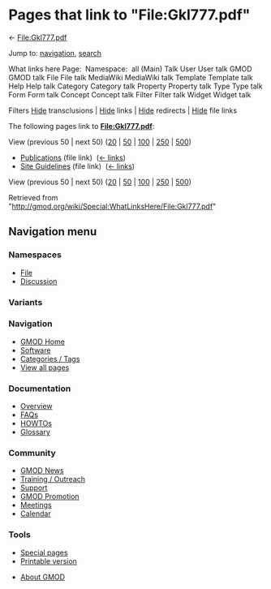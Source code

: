 <div id="mw-page-base" class="noprint">

</div>

<div id="mw-head-base" class="noprint">

</div>

<div id="content" class="mw-body" role="main">

<span id="top"></span>

<div id="mw-js-message" style="display:none;">

</div>



# <span dir="auto">Pages that link to "File:Gkl777.pdf"</span>

<div id="bodyContent">

<div id="contentSub">

← [File:Gkl777.pdf](/wiki/File:Gkl777.pdf "File:Gkl777.pdf")

</div>

<div id="jump-to-nav" class="mw-jump">

Jump to: [navigation](#mw-navigation), [search](#p-search)

</div>

<div id="mw-content-text">

What links here Page:  Namespace:  all (Main) Talk User User talk GMOD
GMOD talk File File talk MediaWiki MediaWiki talk Template Template talk
Help Help talk Category Category talk Property Property talk Type Type
talk Form Form talk Concept Concept talk Filter Filter talk Widget
Widget talk

Filters
[Hide](/mediawiki/index.php?title=Special:WhatLinksHere/File:Gkl777.pdf&hidetrans=1 "Special:WhatLinksHere/File:Gkl777.pdf")
transclusions \|
[Hide](/mediawiki/index.php?title=Special:WhatLinksHere/File:Gkl777.pdf&hidelinks=1 "Special:WhatLinksHere/File:Gkl777.pdf")
links \|
[Hide](/mediawiki/index.php?title=Special:WhatLinksHere/File:Gkl777.pdf&hideredirs=1 "Special:WhatLinksHere/File:Gkl777.pdf")
redirects \|
[Hide](/mediawiki/index.php?title=Special:WhatLinksHere/File:Gkl777.pdf&hideimages=1 "Special:WhatLinksHere/File:Gkl777.pdf")
file links

The following pages link to
**[File:Gkl777.pdf](/wiki/File:Gkl777.pdf "File:Gkl777.pdf")**:

View (previous 50 \| next 50)
([20](/mediawiki/index.php?title=Special:WhatLinksHere/File:Gkl777.pdf&limit=20 "Special:WhatLinksHere/File:Gkl777.pdf")
\|
[50](/mediawiki/index.php?title=Special:WhatLinksHere/File:Gkl777.pdf&limit=50 "Special:WhatLinksHere/File:Gkl777.pdf")
\|
[100](/mediawiki/index.php?title=Special:WhatLinksHere/File:Gkl777.pdf&limit=100 "Special:WhatLinksHere/File:Gkl777.pdf")
\|
[250](/mediawiki/index.php?title=Special:WhatLinksHere/File:Gkl777.pdf&limit=250 "Special:WhatLinksHere/File:Gkl777.pdf")
\|
[500](/mediawiki/index.php?title=Special:WhatLinksHere/File:Gkl777.pdf&limit=500 "Special:WhatLinksHere/File:Gkl777.pdf"))

- [Publications](/wiki/Publications "Publications") (file link) ‎
  <span class="mw-whatlinkshere-tools">([←
  links](/mediawiki/index.php?title=Special:WhatLinksHere&target=Publications "Special:WhatLinksHere"))</span>
- [Site Guidelines](/wiki/Site_Guidelines "Site Guidelines") (file link)
  ‎ <span class="mw-whatlinkshere-tools">([←
  links](/mediawiki/index.php?title=Special:WhatLinksHere&target=Site+Guidelines "Special:WhatLinksHere"))</span>

View (previous 50 \| next 50)
([20](/mediawiki/index.php?title=Special:WhatLinksHere/File:Gkl777.pdf&limit=20 "Special:WhatLinksHere/File:Gkl777.pdf")
\|
[50](/mediawiki/index.php?title=Special:WhatLinksHere/File:Gkl777.pdf&limit=50 "Special:WhatLinksHere/File:Gkl777.pdf")
\|
[100](/mediawiki/index.php?title=Special:WhatLinksHere/File:Gkl777.pdf&limit=100 "Special:WhatLinksHere/File:Gkl777.pdf")
\|
[250](/mediawiki/index.php?title=Special:WhatLinksHere/File:Gkl777.pdf&limit=250 "Special:WhatLinksHere/File:Gkl777.pdf")
\|
[500](/mediawiki/index.php?title=Special:WhatLinksHere/File:Gkl777.pdf&limit=500 "Special:WhatLinksHere/File:Gkl777.pdf"))

</div>

<div class="printfooter">

Retrieved from
"<http://gmod.org/wiki/Special:WhatLinksHere/File:Gkl777.pdf>"

</div>

<div id="catlinks" class="catlinks catlinks-allhidden">

</div>

<div class="visualClear">

</div>

</div>

</div>

<div id="mw-navigation">

## Navigation menu

<div id="mw-head">



<div id="left-navigation">

<div id="p-namespaces" class="vectorTabs" role="navigation"
aria-labelledby="p-namespaces-label">

### Namespaces

- <span id="ca-nstab-image"><a href="/wiki/File:Gkl777.pdf" accesskey="c"
  title="View the file page [c]">File</a></span>
- <span id="ca-talk"><a
  href="/mediawiki/index.php?title=File_talk:Gkl777.pdf&amp;action=edit&amp;redlink=1"
  accesskey="t"
  title="Discussion about the content page [t]">Discussion</a></span>

</div>

<div id="p-variants" class="vectorMenu emptyPortlet" role="navigation"
aria-labelledby="p-variants-label">

### 

### Variants[](#)

<div class="menu">

</div>

</div>

</div>

<div id="right-navigation">





</div>



</div>

</div>

</div>

<div id="mw-panel">

<div id="p-logo" role="banner">

<a href="/wiki/Main_Page"
style="background-image: url(http://gmod.org/images/GMOD-cogs.png);"
title="Visit the main page"></a>

</div>

<div id="p-Navigation" class="portal" role="navigation"
aria-labelledby="p-Navigation-label">

### Navigation

<div class="body">

- <span id="n-GMOD-Home">[GMOD Home](/wiki/Main_Page)</span>
- <span id="n-Software">[Software](/wiki/GMOD_Components)</span>
- <span id="n-Categories-.2F-Tags">[Categories /
  Tags](/wiki/Categories)</span>
- <span id="n-View-all-pages">[View all
  pages](/wiki/Special:AllPages)</span>

</div>

</div>

<div id="p-Documentation" class="portal" role="navigation"
aria-labelledby="p-Documentation-label">

### Documentation

<div class="body">

- <span id="n-Overview">[Overview](/wiki/Overview)</span>
- <span id="n-FAQs">[FAQs](/wiki/Category:FAQ)</span>
- <span id="n-HOWTOs">[HOWTOs](/wiki/Category:HOWTO)</span>
- <span id="n-Glossary">[Glossary](/wiki/Glossary)</span>

</div>

</div>

<div id="p-Community" class="portal" role="navigation"
aria-labelledby="p-Community-label">

### Community

<div class="body">

- <span id="n-GMOD-News">[GMOD News](/wiki/GMOD_News)</span>
- <span id="n-Training-.2F-Outreach">[Training /
  Outreach](/wiki/Training_and_Outreach)</span>
- <span id="n-Support">[Support](/wiki/Support)</span>
- <span id="n-GMOD-Promotion">[GMOD
  Promotion](/wiki/GMOD_Promotion)</span>
- <span id="n-Meetings">[Meetings](/wiki/Meetings)</span>
- <span id="n-Calendar">[Calendar](/wiki/Calendar)</span>

</div>

</div>

<div id="p-tb" class="portal" role="navigation"
aria-labelledby="p-tb-label">

### Tools

<div class="body">

- <span id="t-specialpages"><a href="/wiki/Special:SpecialPages" accesskey="q"
  title="A list of all special pages [q]">Special pages</a></span>
- <span id="t-print"><a
  href="/mediawiki/index.php?title=Special:WhatLinksHere/File:Gkl777.pdf&amp;printable=yes"
  rel="alternate" accesskey="p"
  title="Printable version of this page [p]">Printable version</a></span>

</div>

</div>

</div>

</div>

<div id="footer" role="contentinfo">

- <span id="footer-places-about">[About
  GMOD](/wiki/GMOD:About "GMOD:About")</span>

<!-- -->






</div>
